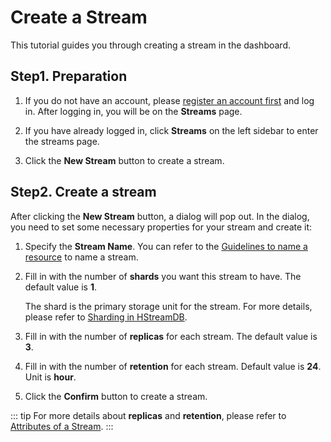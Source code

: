 # Create a Stream

This tutorial guides you through creating a stream in the dashboard.

## Step1. Preparation

1. If you do not have an account, please [register an account first](../getting-started/apply-for-a-trial.md) and log in. After logging in, you will be on the **Streams** page.

2. If you have already logged in, click **Streams** on the left sidebar to enter the streams page.

3. Click the **New Stream** button to create a stream.

## Step2. Create a stream

After clicking the **New Stream** button, a dialog will pop out. In the dialog, you need to set some necessary properties for your stream and create it:

1. Specify the **Stream Name**. You can refer to the [Guidelines to name a resource](https://hstream.io/docs/en/latest/guides/stream.html#guidelines-to-name-a-resource) to name a stream.

2. Fill in with the number of **shards** you want this stream to have. The default value is **1**.

   The shard is the primary storage unit for the stream. For more details, please refer to [Sharding in HStreamDB](https://hstream.io/docs/en/latest/guides/shards.html#sharding-in-hstreamdb).

3. Fill in with the number of **replicas** for each stream. The default value is **3**.

4. Fill in with the number of **retention** for each stream. Default value is **24**. Unit is **hour**.

5. Click the **Confirm** button to create a stream.

::: tip
For more details about **replicas** and **retention**, please refer to [Attributes of a Stream](https://hstream.io/docs/en/latest/guides/stream.html#attributes-of-a-stream).
:::
